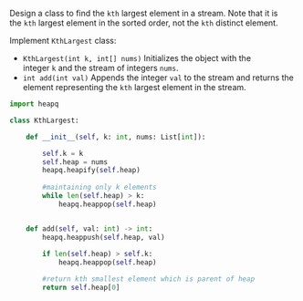 Design a class to find the `kth` largest element in a stream. Note that it is the `kth` largest element in the sorted order, not the `kth` distinct element.

Implement `KthLargest` class:

- `KthLargest(int k, int[] nums)` Initializes the object with the integer `k` and the stream of integers `nums`.
- `int add(int val)` Appends the integer `val` to the stream and returns the element representing the `kth` largest element in the stream.

```python
import heapq

class KthLargest:

    def __init__(self, k: int, nums: List[int]):

        self.k = k
        self.heap = nums
        heapq.heapify(self.heap)
        
        #maintaining only k elements
        while len(self.heap) > k:
            heapq.heappop(self.heap)


    def add(self, val: int) -> int:
        heapq.heappush(self.heap, val)
        
        if len(self.heap) > self.k:
            heapq.heappop(self.heap)

        #return kth smallest element which is parent of heap
        return self.heap[0]
```
